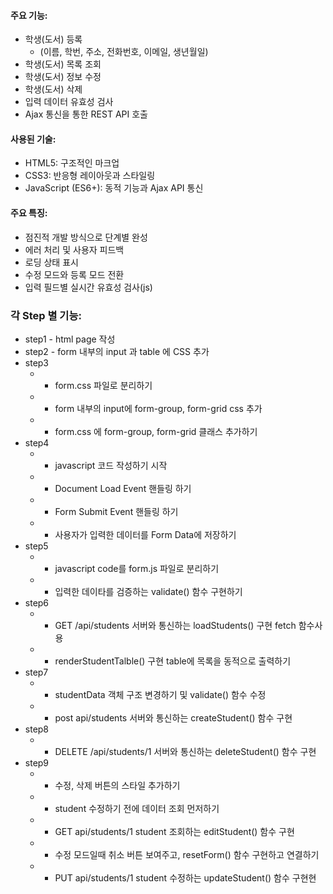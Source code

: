 #### 주요 기능:
* 학생(도서) 등록 
    - (이름, 학번, 주소, 전화번호, 이메일, 생년월일)
* 학생(도서) 목록 조회
* 학생(도서) 정보 수정
* 학생(도서) 삭제
* 입력 데이터 유효성 검사
* Ajax 통신을 통한 REST API 호출

#### 사용된 기술:
* HTML5: 구조적인 마크업
* CSS3: 반응형 레이아웃과 스타일링
* JavaScript (ES6+): 동적 기능과 Ajax API 통신

#### 주요 특징:
* 점진적 개발 방식으로 단계별 완성
* 에러 처리 및 사용자 피드백
* 로딩 상태 표시
* 수정 모드와 등록 모드 전환
* 입력 필드별 실시간 유효성 검사(js)

### 각 Step 별 기능:
* step1 - html page 작성
* step2 - form 내부의 input 과 table 에 CSS 추가
* step3 
    * - form.css 파일로 분리하기
    * - form 내부의 input에 form-group, form-grid css 추가
    * - form.css 에 form-group, form-grid 클래스 추가하기
* step4
    * - javascript 코드 작성하기 시작
    * - Document Load Event 핸들링 하기
    * - Form Submit Event 핸들링 하기    
    * - 사용자가 입력한 데이터를 Form Data에 저장하기
* step5
    * - javascript code를  form.js 파일로 분리하기
    * - 입력한 데이타를 검증하는 validate() 함수 구현하기
* step6
    * - GET /api/students 서버와 통신하는 loadStudents() 구현 fetch 함수사용
    * - renderStudentTalble() 구현 table에 목록을 동적으로 출력하기
* step7
    * - studentData 객체 구조 변경하기 및 validate() 함수 수정
    * - post api/students 서버와 통신하는 createStudent() 함수 구현
* step8
    * - DELETE /api/students/1 서버와 통신하는 deleteStudent() 함수 구현
* step9
    * - 수정, 삭제 버튼의 스타일 추가하기
    * - student 수정하기 전에 데이터 조회 먼저하기
    * - GET api/students/1 student 조회하는 editStudent() 함수 구현
    * - 수정 모드일때 취소 버튼 보여주고, resetForm() 함수 구현하고 연결하기
    * - PUT api/students/1 student 수정하는 updateStudent() 함수 구현현